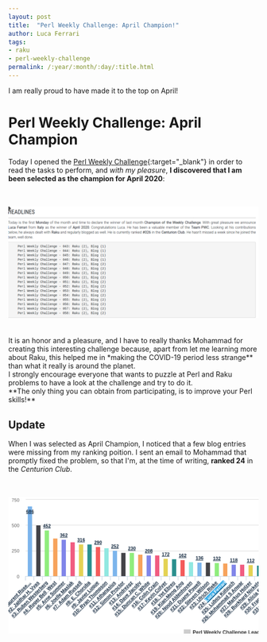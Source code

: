 ```yaml
---
layout: post
title:  "Perl Weekly Challenge: April Champion!"
author: Luca Ferrari
tags:
- raku
- perl-weekly-challenge
permalink: /:year/:month/:day/:title.html
---
```

I am really proud to have made it to the top on April!

# Perl Weekly Challenge: April Champion

Today I opened the [Perl Weekly Challenge](https://perlweeklychallenge.org/){:target="_blank"} in order to read the tasks to perform, and *with my pleasure*, **I discovered that I am been selected as the champion for April 2020**:

<br/>
<br/>
<center>
<a href="https://perlweeklychallenge.org/blog/perl-weekly-challenge-059/" target="_blank">
<img src="/images/posts/raku/pwc_champion_april_2020.png" />
</a>
</center>

<br/>
<br/>
It is an honor and a pleasure, and I have to really thanks Mohammad for creating this interesting challenge because, apart from let me learning more about Raku, this helped me in *making the COVID-19 period less strange** than what it really is around the planet.
<br/>
I strongly encourage everyone that wants to puzzle at Perl and Raku problems to have a look at the challenge and try to do it.
<br/>
**The only thing you can obtain from participating, is to improve your Perl skills!**


## Update

When I was selected as April Champion, I noticed that a few blog entries were missing from my ranking poition. I sent an email to Mohammad that promptly fixed the problem, so that I'm, at the time of writing, **ranked 24** in the *Centurion Club*.

<br/>
<br/>
<center>
<a href="https://perlweeklychallenge.org/blog/perl-weekly-challenge-059/" target="_blank">
<img src="/images/posts/raku/pwc_champion_april_2020-centurion.png" />
</a>
</center>

<br/>
<br/>
